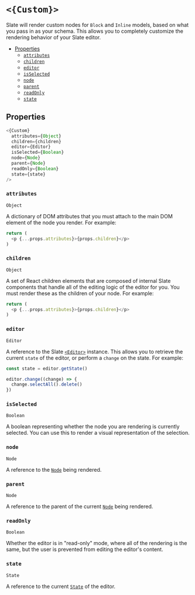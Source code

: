 
# `<{Custom}>`

Slate will render custom nodes for `Block` and `Inline` models, based on what you pass in as your schema. This allows you to completely customize the rendering behavior of your Slate editor.

- [Properties](#properties)
  - [`attributes`](#attributes)
  - [`children`](#children)
  - [`editor`](#editor)
  - [`isSelected`](#isselected)
  - [`node`](#node)
  - [`parent`](#parent)
  - [`readOnly`](#readonly)
  - [`state`](#state)

## Properties

```js
<{Custom}
  attributes={Object}
  children={children}
  editor={Editor}
  isSelected={Boolean}
  node={Node}
  parent={Node}
  readOnly={Boolean}
  state={state}
/>
```

### `attributes`
`Object`

A dictionary of DOM attributes that you must attach to the main DOM element of the node you render. For example:

```js
return (
  <p {...props.attributes}>{props.children}</p>
)
```

### `children`
`Object`

A set of React children elements that are composed of internal Slate components that handle all of the editing logic of the editor for you. You must render these as the children of your node. For example:

```js
return (
  <p {...props.attributes}>{props.children}</p>
)
```

### `editor`
`Editor`

A reference to the Slate [`<Editor>`](./editor.md) instance. This allows you to retrieve the current `state` of the editor, or perform a `change` on the state. For example:

```js
const state = editor.getState()
```
```js
editor.change((change) => {
  change.selectAll().delete()
})
```

### `isSelected`
`Boolean`

A boolean representing whether the node you are rendering is currently selected. You can use this to render a visual representation of the selection.

### `node`
`Node`

A reference to the [`Node`](../models/node.md) being rendered.

### `parent`
`Node`

A reference to the parent of the current [`Node`](../models/node.md) being rendered.

### `readOnly`
`Boolean`

Whether the editor is in "read-only" mode, where all of the rendering is the same, but the user is prevented from editing the editor's content.

### `state`
`State`

A reference to the current [`State`](../models/state.md) of the editor.
